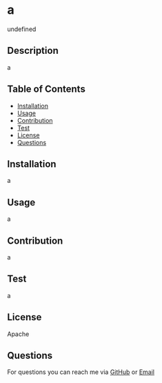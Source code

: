 # a
undefined

## Description
a

## Table of Contents
 - [Installation](#installation)
 - [Usage](#usage)
 - [Contribution](#contribution)
 - [Test](#test)
 - [License](#license)
 - [Questions](#questions)

## Installation
a

## Usage
a

## Contribution
a

## Test
a

## License
Apache

## Questions
For questions you can reach me via [GitHub](https://github.com/a) or [Email](a)